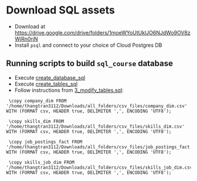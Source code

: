 # Download SQL assets

- Download at https://drive.google.com/drive/folders/1moeWYoUtUklJO6NJdWo9OV8zWjRn0rjN
- Install `psql` and connect to your choice of Cloud Postgres DB

## Running scripts to build `sql_course` database

- Execute [create_database_sql](./1_create_database.sql)
- Execute [create_tables_sql](./2_create_tables.sql)
- Follow instructions from [3_modify_tables.sql](./3_modify_tables.sql):

```psql
 \copy company_dim FROM '/home/thangtran3112/Downloads/all_folders/csv_files/company_dim.csv' WITH (FORMAT csv, HEADER true, DELIMITER ',', ENCODING 'UTF8');

 \copy skills_dim FROM '/home/thangtran3112/Downloads/all_folders/csv_files/skills_dim.csv' WITH (FORMAT csv, HEADER true, DELIMITER ',', ENCODING 'UTF8');

 \copy job_postings_fact FROM '/home/thangtran3112/Downloads/all_folders/csv_files/job_postings_fact.csv' WITH (FORMAT csv, HEADER true, DELIMITER ',', ENCODING 'UTF8');

 \copy skills_job_dim FROM '/home/thangtran3112/Downloads/all_folders/csv_files/skills_job_dim.csv' WITH (FORMAT csv, HEADER true, DELIMITER ',', ENCODING 'UTF8');
```
